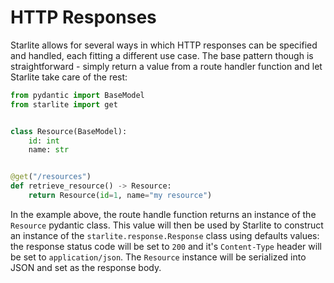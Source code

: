 # HTTP Responses

Starlite allows for several ways in which HTTP responses can be specified and handled, each fitting a different use
case. The base pattern though is straightforward - simply return a value from a route handler function and let
Starlite take care of the rest:

```python
from pydantic import BaseModel
from starlite import get


class Resource(BaseModel):
    id: int
    name: str


@get("/resources")
def retrieve_resource() -> Resource:
    return Resource(id=1, name="my resource")
```

In the example above, the route handle function returns an instance of the `Resource` pydantic class. This value will
then be used by Starlite to construct an instance of the `starlite.response.Response` class using defaults values: the
response status code will be set to `200` and it's `Content-Type` header will be set to `application/json`.
The `Resource` instance will be serialized into JSON and set as the response body.
